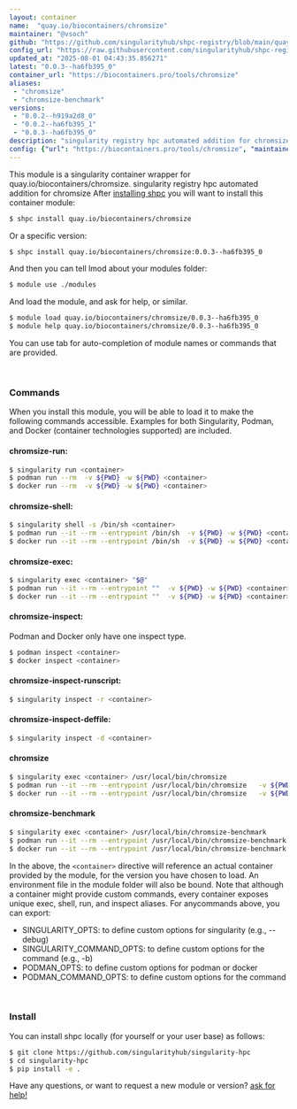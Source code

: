 ```yaml
---
layout: container
name:  "quay.io/biocontainers/chromsize"
maintainer: "@vsoch"
github: "https://github.com/singularityhub/shpc-registry/blob/main/quay.io/biocontainers/chromsize/container.yaml"
config_url: "https://raw.githubusercontent.com/singularityhub/shpc-registry/main/quay.io/biocontainers/chromsize/container.yaml"
updated_at: "2025-08-01 04:43:35.856271"
latest: "0.0.3--ha6fb395_0"
container_url: "https://biocontainers.pro/tools/chromsize"
aliases:
 - "chromsize"
 - "chromsize-benchmark"
versions:
 - "0.0.2--h919a2d8_0"
 - "0.0.2--ha6fb395_1"
 - "0.0.3--ha6fb395_0"
description: "singularity registry hpc automated addition for chromsize"
config: {"url": "https://biocontainers.pro/tools/chromsize", "maintainer": "@vsoch", "description": "singularity registry hpc automated addition for chromsize", "latest": {"0.0.3--ha6fb395_0": "sha256:9dbf344f6b4f9b7dbc2b1d8ef103d7c7199ada637697308fd3c1633c848a967f"}, "tags": {"0.0.2--h919a2d8_0": "sha256:b48f455bd374dd3f10932b58ddf4a3892b8c8b8ef4dea8e6d6b6aae6673aa79c", "0.0.2--ha6fb395_1": "sha256:d608f1195e25f47e116479fbf3aa41bcabab3e035e86d9a012cd7988f0369d35", "0.0.3--ha6fb395_0": "sha256:9dbf344f6b4f9b7dbc2b1d8ef103d7c7199ada637697308fd3c1633c848a967f"}, "docker": "quay.io/biocontainers/chromsize", "aliases": {"chromsize": "/usr/local/bin/chromsize", "chromsize-benchmark": "/usr/local/bin/chromsize-benchmark"}}
---
```


This module is a singularity container wrapper for quay.io/biocontainers/chromsize.
singularity registry hpc automated addition for chromsize
After [installing shpc](#install) you will want to install this container module:


```bash
$ shpc install quay.io/biocontainers/chromsize
```

Or a specific version:

```bash
$ shpc install quay.io/biocontainers/chromsize:0.0.3--ha6fb395_0
```

And then you can tell lmod about your modules folder:

```bash
$ module use ./modules
```

And load the module, and ask for help, or similar.

```bash
$ module load quay.io/biocontainers/chromsize/0.0.3--ha6fb395_0
$ module help quay.io/biocontainers/chromsize/0.0.3--ha6fb395_0
```

You can use tab for auto-completion of module names or commands that are provided.

<br>

### Commands

When you install this module, you will be able to load it to make the following commands accessible.
Examples for both Singularity, Podman, and Docker (container technologies supported) are included.

#### chromsize-run:

```bash
$ singularity run <container>
$ podman run --rm  -v ${PWD} -w ${PWD} <container>
$ docker run --rm  -v ${PWD} -w ${PWD} <container>
```

#### chromsize-shell:

```bash
$ singularity shell -s /bin/sh <container>
$ podman run --it --rm --entrypoint /bin/sh  -v ${PWD} -w ${PWD} <container>
$ docker run --it --rm --entrypoint /bin/sh  -v ${PWD} -w ${PWD} <container>
```

#### chromsize-exec:

```bash
$ singularity exec <container> "$@"
$ podman run --it --rm --entrypoint ""  -v ${PWD} -w ${PWD} <container> "$@"
$ docker run --it --rm --entrypoint ""  -v ${PWD} -w ${PWD} <container> "$@"
```

#### chromsize-inspect:

Podman and Docker only have one inspect type.

```bash
$ podman inspect <container>
$ docker inspect <container>
```

#### chromsize-inspect-runscript:

```bash
$ singularity inspect -r <container>
```

#### chromsize-inspect-deffile:

```bash
$ singularity inspect -d <container>
```


#### chromsize

```bash
$ singularity exec <container> /usr/local/bin/chromsize
$ podman run --it --rm --entrypoint /usr/local/bin/chromsize   -v ${PWD} -w ${PWD} <container> -c " $@"
$ docker run --it --rm --entrypoint /usr/local/bin/chromsize   -v ${PWD} -w ${PWD} <container> -c " $@"
```


#### chromsize-benchmark

```bash
$ singularity exec <container> /usr/local/bin/chromsize-benchmark
$ podman run --it --rm --entrypoint /usr/local/bin/chromsize-benchmark   -v ${PWD} -w ${PWD} <container> -c " $@"
$ docker run --it --rm --entrypoint /usr/local/bin/chromsize-benchmark   -v ${PWD} -w ${PWD} <container> -c " $@"
```



In the above, the `<container>` directive will reference an actual container provided
by the module, for the version you have chosen to load. An environment file in the
module folder will also be bound. Note that although a container
might provide custom commands, every container exposes unique exec, shell, run, and
inspect aliases. For anycommands above, you can export:

 - SINGULARITY_OPTS: to define custom options for singularity (e.g., --debug)
 - SINGULARITY_COMMAND_OPTS: to define custom options for the command (e.g., -b)
 - PODMAN_OPTS: to define custom options for podman or docker
 - PODMAN_COMMAND_OPTS: to define custom options for the command

<br>

### Install

You can install shpc locally (for yourself or your user base) as follows:

```bash
$ git clone https://github.com/singularityhub/singularity-hpc
$ cd singularity-hpc
$ pip install -e .
```

Have any questions, or want to request a new module or version? [ask for help!](https://github.com/singularityhub/singularity-hpc/issues)